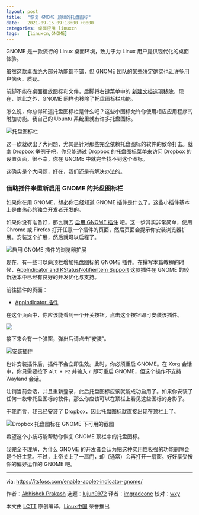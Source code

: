 ```yaml
---
layout: post
title:	"恢复 GNOME 顶栏的托盘图标"
date:	2021-09-15 09:18:00 +0800 
categories:	桌面应用 linuxcn 
tags:	[linuxcn,GNOME]
---
```



GNOME 是一款流行的 Linux 桌面环境，致力于为 Linux 用户提供现代化的桌面体验。


虽然这款桌面绝大部分功能都不错，但 GNOME 团队的某些决定确实也让许多用户恼火、质疑。


前脚不能在桌面摆放图标和文件，后脚将右键菜单中的 [新建文档选项移除](https://itsfoss.com/add-new-document-option/)，现在，除此之外，GNOME 同样也移除了托盘图标栏功能。


怎么说，你总得知道托盘图标栏是什么吧？这些小图标允许你使用相应应用程序的附加功能。我自己的 Ubuntu 系统里就有许多托盘图标。


![托盘图标栏](/Asserts/Images//attachment/album/202109/15/091944jilbl4qztcit5ibk.jpg)


这一砍就砍出了大问题，尤其是针对那些完全依赖托盘图标的软件的致命打击。就拿 [Dropbox](https://www.dropbox.com) 举例子吧，你只能通过 Dropbox 的托盘图标菜单来访问 Dropbox 的设置页面，很不幸，你在 GNOME 中就完全找不到这个图标。


这确实是个大问题，好在，我们还是有解决办法的。


### 借助插件来重新启用 GNOME 的托盘图标栏


如果你在用 GNOME，想必你已经知道 GNOME 插件是什么了。这些小插件基本上是由热心的独立开发者开发的。


如果你没有准备好，那么就去 [启用 GNOME 插件](https://itsfoss.com/gnome-shell-extensions/) 吧。这一步其实非常简单，使用 Chrome 或 Firefox 打开任意一个插件的页面，然后页面会提示你安装浏览器扩展。安装这个扩展，然后就可以启程了。


![启用 GNOME 插件的浏览器扩展](/Asserts/Images//attachment/album/202109/15/091955hb51moetbta1hb5y.jpg)


现在，有一些可以向顶栏增加托盘图标的 GNOME 插件。在撰写本篇教程的时候，[AppIndicator and KStatusNotifierItem Support](https://extensions.gnome.org/extension/615/appindicator-support/) 这款插件在 GNOME 的较新版本中已经有良好的开发优化与支持。


前往插件的页面：


* [AppIndicator 插件](https://extensions.gnome.org/extension/615/appindicator-support/)


在这个页面中，你应该能看到一个开关按钮。点击这个按钮即可安装该插件。


![](/Asserts/Images//attachment/album/202109/15/092004l8441azsihy6w86j.jpg)


接下来会有一个弹窗，弹出后请点击“安装”。


![安装插件](/Asserts/Images//attachment/album/202109/15/091844y211l0k44ul411l4.png)


也许安装插件后，插件不会立即生效。此时，你必须重启 GNOME。在 Xorg 会话中，你只需要按下 `Alt + F2` 并输入 `r` 即可重启 GNOME，但这个操作不支持 Wayland 会话。


注销当前会话，并且重新登录，此后托盘图标应该就能成功启用了。如果你安装了任何一款带托盘图标的软件，那么你应该可以在顶栏上看见这些图标的身影了。


于我而言，我已经安装了 Dropbox，因此托盘图标就直接出现在顶栏上了。


![Dropbox 托盘图标在 GNOME 下可用的截图](/Asserts/Images//attachment/album/202109/15/092011fnrv0x5ntxkxgz99.jpg)


希望这个小技巧能帮助你恢复 GNOME 顶栏中的托盘图标。


我完全不理解，为什么 GNOME 的开发者会认为把这种实用性极强的功能删除会是个好主意。不过，上帝关上了一扇门，却（通常）会再打开一扇窗。好好享受按你的偏好运作的 GNOME 吧。




---


via: <https://itsfoss.com/enable-applet-indicator-gnome/>


作者：[Abhishek Prakash](https://itsfoss.com/author/abhishek/) 选题：[lujun9972](https://github.com/lujun9972) 译者：[imgradeone](https://github.com/imgradeone) 校对：[wxy](https://github.com/wxy)


本文由 [LCTT](https://github.com/LCTT/TranslateProject) 原创编译，[Linux中国](https://linux.cn/) 荣誉推出
